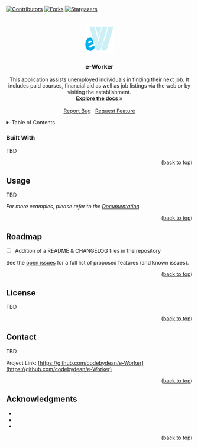 <!-- PROJECT SHIELDS -->
<!--
*** I'm using markdown "reference style" links for readability.
*** Reference links are enclosed in brackets [ ] instead of parentheses ( ).
*** See the bottom of this document for the declaration of the reference variables
*** for contributors-url, forks-url, etc. This is an optional, concise syntax you may use.
*** https://www.markdownguide.org/basic-syntax/#reference-style-links
-->
[![Contributors][contributors-shield]][contributors-url]
[![Forks][forks-shield]][forks-url]
[![Stargazers][stars-shield]][stars-url]


<!-- PROJECT LOGO -->
<br />
<div align="center">
  <a href="https://github.com/github_username/repo_name">
    <img src="images/logo.png" alt="HERE IS THE LOGO" width="80" height="80">
  </a>

<h3 align="center">e-Worker</h3>

  <p align="center">
    This application assists unemployed individuals in finding their next job. It includes paid courses, financial aid as well as job listings via the web or by visiting the establishment.
    <br />
    <a href="https://github.com/codebydean/e-Worker"><strong>Explore the docs »</strong></a>
    <br />
    <br />
    <a href="https://github.com/codebydean/e-Worker/issues">Report Bug</a>
    ·
    <a href="https://github.com/codebydean/e-Worker/issues">Request Feature</a>
  </p>
</div>



<!-- TABLE OF CONTENTS -->
<details>
  <summary>Table of Contents</summary>
  <ol>
    <li>
      <a href="#about-the-project">About The Project</a>
      <ul>
        <li><a href="#built-with">Built With</a></li>
      </ul>
    </li>
    <li>
      <a href="#getting-started">Getting Started</a>
    </li>
    <li><a href="#usage">Usage</a></li>
    <li><a href="#roadmap">Roadmap</a></li>
    <li><a href="#contributing">Contributing</a></li>
    <li><a href="#license">License</a></li>
    <li><a href="#contact">Contact</a></li>
    <li><a href="#acknowledgments">Acknowledgments</a></li>
  </ol>
</details>



<!-- ABOUT THE PROJECT -->
<!--
## About The Project

[![Product Name Screen Shot][product-screenshot]](https://example.com)

Here's a blank template to get started: To avoid retyping too much info. Do a search and replace with your text editor for the following: `github_username`, `repo_name`, `twitter_handle`, `linkedin_username`, `email_client`, `email`, `project_title`, `project_description`

<p align="right">(<a href="#readme-top">back to top</a>)</p>
-->


### Built With

TBD

<p align="right">(<a href="#readme-top">back to top</a>)</p>


<!-- USAGE EXAMPLES -->
## Usage

TBD

_For more examples, please refer to the [Documentation](https://example.com)_

<p align="right">(<a href="#readme-top">back to top</a>)</p>



<!-- ROADMAP -->
## Roadmap

- [ ] Addition of a README & CHANGELOG files in the repository

See the [open issues](https://github.com/codebydean/e-Worker/issues) for a full list of proposed features (and known issues).

<p align="right">(<a href="#readme-top">back to top</a>)</p>



<!-- CONTRIBUTING -->
<!-- ## Contributing

Contributions are what make the open source community such an amazing place to learn, inspire, and create. Any contributions you make are **greatly appreciated**.

If you have a suggestion that would make this better, please fork the repo and create a pull request. You can also simply open an issue with the tag "enhancement".
Don't forget to give the project a star! Thanks again!

1. Fork the Project
2. Create your Feature Branch (`git checkout -b feature/AmazingFeature`)
3. Commit your Changes (`git commit -m 'Add some AmazingFeature'`)
4. Push to the Branch (`git push origin feature/AmazingFeature`)
5. Open a Pull Request

<p align="right">(<a href="#readme-top">back to top</a>)</p>
-->



<!-- LICENSE -->
## License

TBD

<p align="right">(<a href="#readme-top">back to top</a>)</p>



<!-- CONTACT -->
## Contact

TBD

Project Link: [https://github.com/codebydean/e-Worker](https://github.com/codebydean/e-Worker)

<p align="right">(<a href="#readme-top">back to top</a>)</p>



<!-- ACKNOWLEDGMENTS -->
## Acknowledgments

* []()
* []()
* []()

<p align="right">(<a href="#readme-top">back to top</a>)</p>



<!-- MARKDOWN LINKS & IMAGES -->
<!-- https://www.markdownguide.org/basic-syntax/#reference-style-links -->
[contributors-shield]: https://img.shields.io/github/contributors/codebydean/e-Worker.svg?style=for-the-badge
[contributors-url]: https://github.com/codebydean/e-Worker/graphs/contributors

[forks-shield]: https://img.shields.io/github/forks/codebydean/e-Worker.svg?style=for-the-badge
[forks-url]: https://github.com/codebydean/e-Worker/network/members

[stars-shield]: https://img.shields.io/github/stars/codebydean/e-Worker.svg?style=for-the-badge
[stars-url]: https://github.com/codebydean/e-Worker/stargazers

[issues-shield]: https://img.shields.io/github/issues/codebydean/e-Worker.svg?style=for-the-badge
[issues-url]: https://github.com/codebydean/e-Worker/issues

[license-shield]: https://img.shields.io/github/license/codebydean/e-Worker.svg?style=for-the-badge
[license-url]: https://github.com/codebydean/e-Worker/blob/master/LICENSE.txt


[Next.js]: https://img.shields.io/badge/next.js-000000?style=for-the-badge&logo=nextdotjs&logoColor=white
[Next-url]: https://nextjs.org/
[React.js]: https://img.shields.io/badge/React-20232A?style=for-the-badge&logo=react&logoColor=61DAFB
[React-url]: https://reactjs.org/
[Tailwind.com]: https://img.shields.io/badge/Tailwind-563D7C?style=for-the-badge&logo=bootstrap&logoColor=white
[Tailwind-url]: https://tailwindcss.com